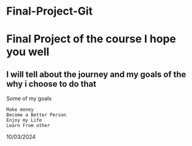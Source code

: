 # Final-Project-Git
# Final Project of the course I hope you well

## I will tell about the journey and my goals of the why i choose to do that

Some of my goals

```
Make money
Become a Better Person
Enjoy my Life
Learn From other 
```

10/03/2024
